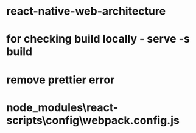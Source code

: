 # react-native-web-architecture

# for checking build locally - serve -s build

# remove prettier error

# node_modules\react-scripts\config\webpack.config.js

 <!-- new ESLintPlugin({
        // Plugin options
        extensions: ['js', 'mjs', 'jsx', 'ts', 'tsx'],
        formatter: require.resolve('react-dev-utils/eslintFormatter'),
        eslintPath: require.resolve('eslint'),
        context: paths.appSrc,
        cache: true,
        // ESLint class options
        failOnError: false, // add this line 
        emitWarning: true, // add this line
        cwd: paths.appPath,
        resolvePluginsRelativeTo: __dirname,
        baseConfig: {
          extends: [require.resolve('eslint-config-react-app/base')],
          rules: {
            ...(!hasJsxRuntime && {
              'react/react-in-jsx-scope': 'error',
            }),
          },
        },
      }), -->
